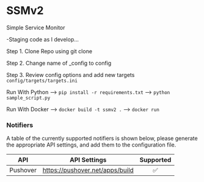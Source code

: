 # SSMv2
Simple Service Monitor

-Staging code as I develop...


Step 1. Clone Repo using git clone

Step 2. Change name of _config to config

Step 3. Review config options and add new targets `config/targets/targets.ini`

Run With Python --> `pip install -r requirements.txt` --> `python sample_script.py`

Run With Docker --> `docker build -t ssmv2 .` --> `docker run`

### Notifiers

A table of the currently supported notifiers is shown below, please generate the appropriate API settings, and add them to the configuration file.

 | API      | API Settings                    | Supported |
|----------|---------------------------------|:---------:|
| Pushover | https://pushover.net/apps/build |     ✅     |
